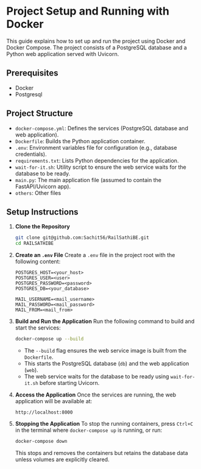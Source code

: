 # Project Setup and Running with Docker

This guide explains how to set up and run the project using Docker and Docker Compose. The project consists of a PostgreSQL database and a Python web application served with Uvicorn.

## Prerequisites

- Docker
- Postgresql

## Project Structure

- `docker-compose.yml`: Defines the services (PostgreSQL database and web application).
- `Dockerfile`: Builds the Python application container.
- `.env`: Environment variables file for configuration (e.g., database credentials).
- `requirements.txt`: Lists Python dependencies for the application.
- `wait-for-it.sh`: Utility script to ensure the web service waits for the database to be ready.
- `main.py`: The main application file (assumed to contain the FastAPI/Uvicorn app).
- `others`: Other files

## Setup Instructions

1. **Clone the Repository**
   ```bash
   git clone git@github.com:Sachit56/RailSathiBE.git
   cd RAILSATHIBE
   ```

2. **Create an `.env` File**
   Create a `.env` file in the project root with the following content:
   ```env
   POSTGRES_HOST=<your_host>
   POSTGRES_USER=<user>
   POSTGRES_PASSWORD=<password>
   POSTGRES_DB=<your_database>

   MAIL_USERNAME=<mail_username>
   MAIL_PASSWORD=<mail_password>
   MAIL_FROM=<mail_from>
   ```

3. **Build and Run the Application**
   Run the following command to build and start the services:
   ```bash
   docker-compose up --build
   ```
   - The `--build` flag ensures the web service image is built from the `Dockerfile`.
   - This starts the PostgreSQL database (`db`) and the web application (`web`).
   - The web service waits for the database to be ready using `wait-for-it.sh` before starting Uvicorn.

4. **Access the Application**
   Once the services are running, the web application will be available at:
   ```
   http://localhost:8000
   ```

5. **Stopping the Application**
   To stop the running containers, press `Ctrl+C` in the terminal where `docker-compose up` is running, or run:
   ```bash
   docker-compose down
   ```
   This stops and removes the containers but retains the database data unless volumes are explicitly cleared.
